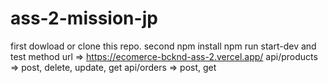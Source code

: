 ﻿# ass-2-mission-jp

first dowload or clone this repo. 
second npm install
npm run start-dev
and test method url => https://ecomerce-bcknd-ass-2.vercel.app/
api/products => post, delete, update, get
api/orders => post, get
